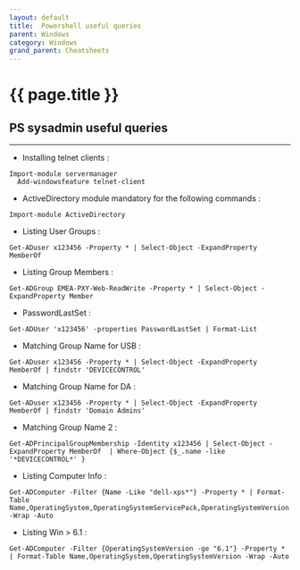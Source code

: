 ```yaml
---
layout: default
title:  Powershell useful queries
parent: Windows
category: Windows
grand_parent: Cheatsheets
---
```


# {{ page.title }}


## PS sysadmin useful queries
-----------------------------------------------

* Installing telnet clients   : 	
```
Import-module servermanager
  Add-windowsfeature telnet-client
```

* ActiveDirectory module mandatory for the following commands : 	
```
Import-module ActiveDirectory
```

* Listing User Groups   : 	
```
Get-ADuser x123456 -Property * | Select-Object -ExpandProperty MemberOf 
```

* Listing Group Members :
```
Get-ADGroup EMEA-PXY-Web-ReadWrite -Property * | Select-Object -ExpandProperty Member 
```

* PasswordLastSet       :
```
Get-ADUser 'x123456' -properties PasswordLastSet | Format-List
```

* Matching Group Name for USB : 
```
Get-ADuser x123456 -Property * | Select-Object -ExpandProperty MemberOf | findstr 'DEVICECONTROL'
```

* Matching Group Name for DA : 	
```
Get-ADuser x123456 -Property * | Select-Object -ExpandProperty MemberOf | findstr 'Domain Admins'
```

* Matching Group Name 2 : 	
```
Get-ADPrincipalGroupMembership -Identity x123456 | Select-Object -ExpandProperty MemberOf  | Where-Object {$_.name -like '*DEVICECONTROL*' } 		
```

* Listing Computer Info : 	
```
Get-ADComputer -Filter {Name -Like "dell-xps*"} -Property * | Format-Table Name,OperatingSystem,OperatingSystemServicePack,OperatingSystemVersion -Wrap -Auto
```

* Listing Win > 6.1 	: 
```
Get-ADComputer -Filter {OperatingSystemVersion -ge "6.1"} -Property * | Format-Table Name,OperatingSystem,OperatingSystemVersion -Wrap -Auto
```
